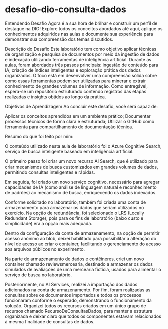 # desafio-dio-consulta-dados

Entendendo Desafio 
Agora é a sua hora de brilhar e construir um perfil de destaque na DIO! Explore todos os conceitos abordados até aqui, aplique os conhecimentos adquiridos nas aulas e documente sua experiência para demonstrar sua compreensão dos temas discutidos.

Descrição do Desafio
Este laboratório tem como objetivo aplicar técnicas de organização e pesquisa de documentos por meio da ingestão de dados e indexação utilizando ferramentas de inteligência artificial. Durante as aulas, foram abordados três passos principais: ingestão de conteúdo para IA, criação de índices inteligentes e exploração prática dos dados organizados. O foco está em desenvolver uma compreensão sólida sobre como essas ferramentas podem ser utilizadas para minerar e extrair conhecimento de grandes volumes de informação. Como entregável, espera-se um repositório estruturado contendo registros das etapas realizadas e insights obtidos ao longo da prática.

Objetivos de Aprendizagem 
Ao concluir este desafio, você será capaz de: 

Aplicar os conceitos aprendidos em um ambiente prático;
Documentar processos técnicos de forma clara e estruturada; 
Utilizar o GitHub como ferramenta para compartilhamento de documentação técnica. 

Resumo do que foi feito por mim: 

O conteúdo utilizado nesta aula de laboratório foi o Azure Cognitive Search, serviço de busca inteligente baseado em inteligência artificial.

O primeiro passo foi criar um novo recurso AI Search, que é utilizado para criar mecanismos de busca customizados em grandes volumes de dados, permitindo consultas inteligentes e rápidas.

Em seguida, foi criado um novo serviço cognitivo, necessário para agregar capacidades de IA (como análise de linguagem natural e reconhecimento de padrões) ao mecanismo de busca, enriquecendo os dados indexados.

Conforme solicitado no laboratório, também foi criada uma conta de armazenamento para armazenar os dados que seriam utilizados no exercício. Na opção de redundância, foi selecionado o LRS (Locally Redundant Storage), pois para os fins de laboratório (baixo custo e simplicidade) era a opção mais adequada.

Dentro da configuração da conta de armazenamento, na opção de permitir acesso anônimo ao blob, deixei habilitado para possibilitar a alteração do nível de acesso ao criar o container, facilitando o gerenciamento do acesso aos arquivos públicos no experimento.

Na parte de armazenamento de dados e contêineres, criei um novo container chamado reviewsmercearia, destinado a armazenar os dados simulados de avaliações de uma mercearia fictícia, usados para alimentar o serviço de busca no laboratório.

Posteriormente, no AI Services, realizei a importação dos dados adicionados na conta de armazenamento.
Por fim, foram realizadas as consultas sobre os documentos importados e todos os processos funcionaram conforme o esperado, demonstrando o funcionamento da solução.
Organizei todos os recursos criados em um único grupo de recursos chamado RecursoDeConsultasDados, para manter a estrutura organizada e deixar claro que todos os componentes estavam relacionados à mesma finalidade de consultas de dados.
